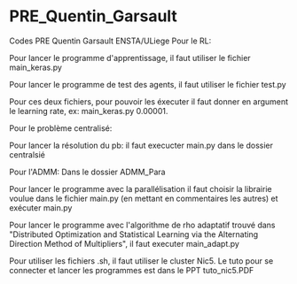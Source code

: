 # PRE_Quentin_Garsault
Codes PRE Quentin Garsault ENSTA/ULiege
Pour le RL:

Pour lancer le programme d'apprentissage, il faut utiliser le fichier main_keras.py

Pour lancer le programme de test des agents, il faut utiliser le fichier test.py

Pour ces deux fichiers, pour pouvoir les éxecuter il faut donner en argument le learning rate, ex: main_keras.py 0.00001. 

Pour le problème centralisé:

Pour lancer la résolution du pb: il faut execucter main.py dans le dossier centralsié

Pour l'ADMM:
Dans le dossier ADMM_Para

Pour lancer le programme avec la parallélisation il faut choisir la librairie voulue dans le fichier main.py (en mettant en commentaires les autres)
et exécuter main.py


Pour lancer le programme avec l'algorithme de rho adaptatif trouvé dans "Distributed Optimization and Statistical Learning via the Alternating Direction Method of Multipliers", il faut executer main_adapt.py

Pour utiliser les fichiers .sh, il faut utiliser le cluster Nic5. Le tuto pour se connecter et lancer les programmes est dans le PPT tuto_nic5.PDF
